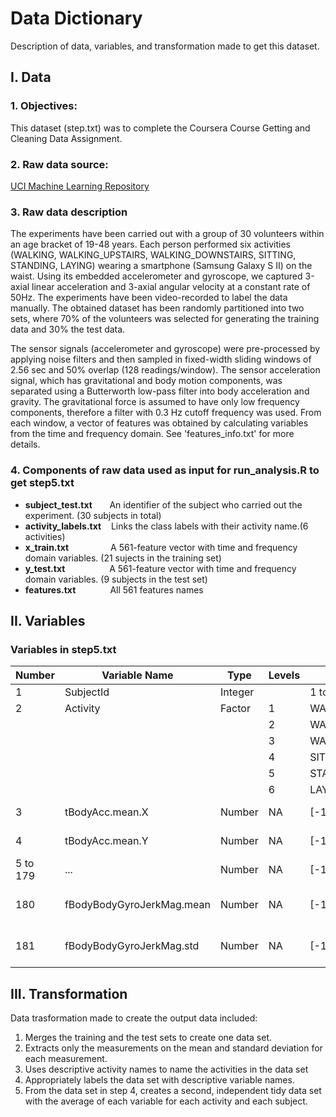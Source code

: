 
Data Dictionary
=======

Description of data, variables, and transformation made to get this dataset.

## I. Data
### 1. Objectives:
This dataset (step.txt) was to complete the Coursera Course Getting and Cleaning Data Assignment.

### 2. Raw data source:

 [UCI Machine Learning Repository](http://archive.ics.uci.edu/ml/datasets/Human+Activity+Recognition+Using+Smartphones)

### 3. Raw data description

The experiments have been carried out with a group of 30 volunteers within an age bracket of 19-48 years. Each person performed six activities (WALKING, WALKING_UPSTAIRS, WALKING_DOWNSTAIRS, SITTING, STANDING, LAYING) wearing a smartphone (Samsung Galaxy S II) on the waist. Using its embedded accelerometer and gyroscope, we captured 3-axial linear acceleration and 3-axial angular velocity at a constant rate of 50Hz. The experiments have been video-recorded to label the data manually. The obtained dataset has been randomly partitioned into two sets, where 70% of the volunteers was selected for generating the training data and 30% the test data. 

The sensor signals (accelerometer and gyroscope) were pre-processed by applying noise filters and then sampled in fixed-width sliding windows of 2.56 sec and 50% overlap (128 readings/window). The sensor acceleration signal, which has gravitational and body motion components, was separated using a Butterworth low-pass filter into body acceleration and gravity. The gravitational force is assumed to have only low frequency components, therefore a filter with 0.3 Hz cutoff frequency was used. From each window, a vector of features was obtained by calculating variables from the time and frequency domain. See 'features_info.txt' for more details. 

### 4. Components of raw data used as input for run_analysis.R to get step5.txt

- **subject_test.txt**       An identifier of the subject who carried out the experiment. (30 subjects in total)
- **activity_labels.txt**    Links the class labels with their activity name.(6 activities)
- **x_train.txt**                 A 561-feature vector with time and frequency domain variables. (21 sujects in the training set)
- **y_test.txt**                  A 561-feature vector with time and frequency domain variables. (9 subjects in the test set)
- **features.txt**              All 561 features names

## II. Variables 
### Variables in step5.txt
|Number     |Variable Name   	        |Type   	|Levels   	|Value   	        |Description|
|---        |---	                    |---	    |---    	|---	            |---
|1          |SubjectId      	        |Integer   	|   	    |1 to 30   	        |The subject ID of 30 people|
|2          |Activity          	        |Factor   	|1   	    |WALKING   	        |The type of activity
|           |               	        |   	    |2   	    |WALKING_UPSTAIRS   |
|           |   	                    |          	|3   	    |WALKING_DOWNSTAIRS |
|           |               	        |   	    |4   	    |SITTING   	        |
|           |   	                    |       	|5  	    |STANDING           |
|           |               	        |   	    |6  	    |LAYING             |
|3          |tBodyAcc.mean.X            |Number     |NA         |[-1, 1]            |The average of the feature tBodyAcc.mean.X by person-activity|
|4          |tBodyAcc.mean.Y            |Number     |NA         |[-1, 1]            |The average of the feature tBodyAcc.mean.Y by person-activity|
|5 to 179   |...                    	|Number     |NA   	    |[-1, 1]   	        |...|
|180        |fBodyBodyGyroJerkMag.mean  |Number     |NA   	    |[-1, 1]   	        |The average of the featurefBodyBodyGyroJerkMag.mean by person-activity|
|181        |fBodyBodyGyroJerkMag.std   |Number     |NA   	    |[-1, 1]   	        |The average of the feature fBodyBodyGyroJerkMag.std by person-activity|


## III. Transformation
Data trasformation made to create the output data included:

 1. Merges the training and the test sets to create one data set.
 2. Extracts only the measurements on the mean and standard deviation for each measurement.
 3. Uses descriptive activity names to name the activities in the data set
 4. Appropriately labels the data set with descriptive variable names.
 5. From the data set in step 4, creates a second, independent tidy data set with the average of each variable for each activity and each subject.